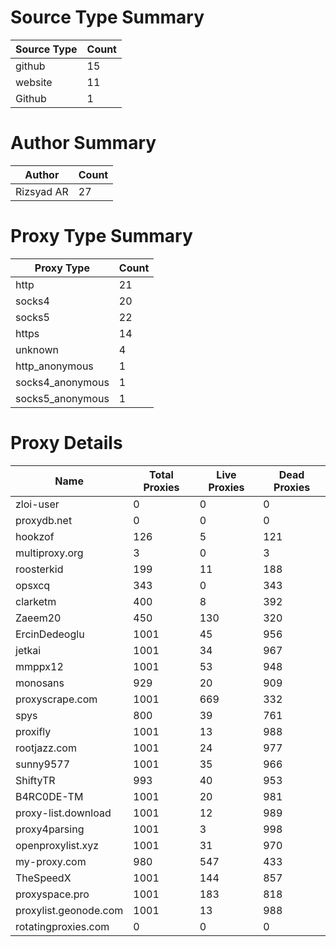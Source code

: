 # Source Type Summary

| Source Type | Count |
|-------------|-------|
| github | 15 |
| website | 11 |
| Github | 1 |


# Author Summary

| Author | Count |
|--------|-------|
| Rizsyad AR | 27 |


# Proxy Type Summary

| Proxy Type | Count |
|------------|-------|
| http | 21 |
| socks4 | 20 |
| socks5 | 22 |
| https | 14 |
| unknown | 4 |
| http_anonymous | 1 |
| socks4_anonymous | 1 |
| socks5_anonymous | 1 |


# Proxy Details

| Name | Total Proxies | Live Proxies | Dead Proxies |
|------|---------------|--------------|---------------|
| zloi-user | 0 | 0 | 0 |
| proxydb.net | 0 | 0 | 0 |
| hookzof | 126 | 5 | 121 |
| multiproxy.org | 3 | 0 | 3 |
| roosterkid | 199 | 11 | 188 |
| opsxcq | 343 | 0 | 343 |
| clarketm | 400 | 8 | 392 |
| Zaeem20 | 450 | 130 | 320 |
| ErcinDedeoglu | 1001 | 45 | 956 |
| jetkai | 1001 | 34 | 967 |
| mmppx12 | 1001 | 53 | 948 |
| monosans | 929 | 20 | 909 |
| proxyscrape.com | 1001 | 669 | 332 |
| spys | 800 | 39 | 761 |
| proxifly | 1001 | 13 | 988 |
| rootjazz.com | 1001 | 24 | 977 |
| sunny9577 | 1001 | 35 | 966 |
| ShiftyTR | 993 | 40 | 953 |
| B4RC0DE-TM | 1001 | 20 | 981 |
| proxy-list.download | 1001 | 12 | 989 |
| proxy4parsing | 1001 | 3 | 998 |
| openproxylist.xyz | 1001 | 31 | 970 |
| my-proxy.com | 980 | 547 | 433 |
| TheSpeedX | 1001 | 144 | 857 |
| proxyspace.pro | 1001 | 183 | 818 |
| proxylist.geonode.com | 1001 | 13 | 988 |
| rotatingproxies.com | 0 | 0 | 0 |
